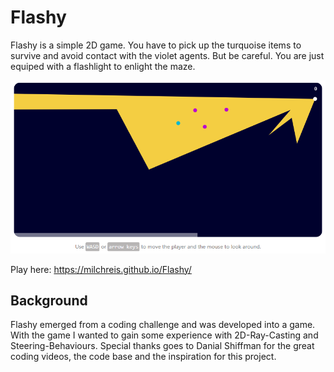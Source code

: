 # Flashy

Flashy is a simple 2D game. You have to pick up the turquoise items to survive and avoid contact with the violet agents.
But be careful. You are just equiped with a flashlight to enlight the maze.

![flashy-screenshot](https://github.com/Milchreis/Flashy/blob/master/screenshot.png)

Play here: https://milchreis.github.io/Flashy/

## Background

Flashy emerged from a coding challenge and was developed into a game. With the game I wanted to gain some experience with 2D-Ray-Casting and Steering-Behaviours. 
Special thanks goes to Danial Shiffman for the great coding videos, the code base and the inspiration for this project.
